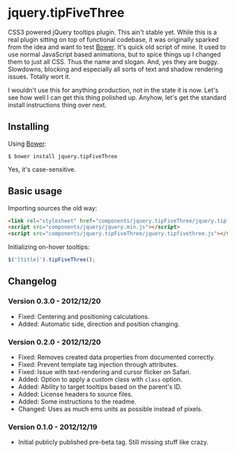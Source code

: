 jquery.tipFiveThree
=============

CSS3 powered jQuery tooltips plugin. This ain't stable yet. While this is a real plugin sitting on top of functional codebase, it was originally sparked from the idea and want to test [Bower](https://github.com/twitter/bower). It's quick old script of mine. It used to use normal JavaScript based animations, but to spice things up I changed them to just all CSS. Thus the name and slogan. And, yes they are buggy. Slowdowns, blocking and especially all sorts of text and shadow rendering issues. Totally wort it.

I wouldn't use this for anything production, not in the state it is now. Let's see how well I can get this thing polished up. Anyhow, let's get the standard install instructions thing over next.

Installing
-------------

Using [Bower](https://github.com/twitter/bower):

    $ bower install jquery.tipFiveThree

Yes, it's case-sensitive.

Basic usage
-------------

Importing sources the old way:

```html
<link rel="stylesheet" href="components/jquery.tipFiveThree/jquery.tipfivethree.css" />
<script src="components/jquery/jquery.min.js"></script>
<script src="components/jquery.tipFiveThree/jquery.tipfivethree.js"></script>
```

Initializing on-hover tooltips:

```js
$('[title]').tipFiveThree();
```

Changelog
-------------

### Version 0.3.0 - 2012/12/20

* Fixed: Centering and positioning calculations.
* Added: Automatic side, direction and position changing.

### Version 0.2.0 - 2012/12/20

* Fixed: Removes created data properties from documented correctly.
* Fixed: Prevent template tag injection through attributes.
* Fixed: Issue with text-rendering and cursor flicker on Safari.
* Added: Option to apply a custom class with ```class``` option.
* Added: Ability to target tooltips based on the parent's ID.
* Added: License headers to source files.
* Added: Some instructions to the readme.
* Changed: Uses as much ems units as possible instead of pixels.

### Version 0.1.0 - 2012/12/19

* Initial publicly published pre-beta tag. Still missing stuff like crazy.